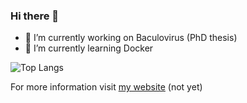 ### Hi there 👋

- 🔭 I’m currently working on Baculovirus (PhD thesis)
- 🌱 I’m currently learning Docker


![Top Langs](https://github-readme-stats.vercel.app/api/top-langs/?username=lfm-dev&layout=donut&theme=dark)

For more information visit [my website](https://lfm-dev.github.io) (not yet)
